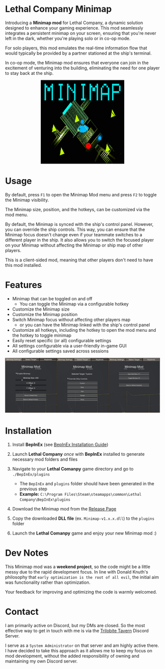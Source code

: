 # Lethal Company Minimap

Introducing a **Minimap mod** for Lethal Company, a dynamic solution designed 
to enhance your gaming experience. This mod seamlessly integrates a persistent 
minimap on your screen, ensuring that you're never left in the dark, whether 
you're playing solo or in co-op mode.

For solo players, this mod emulates the real-time information flow that would 
typically be provided by a partner stationed at the ship's terminal.

In co-op mode, the Minimap mod ensures that everyone can join in the excitement 
of venturing into the building, eliminating the need for one player to stay 
back at the ship.

<img alt="Minimap Mod Logo" src="images/minimap-logo-1.png" width="272" 
style="display: block; margin-left: auto; margin-right: auto;" />



# Usage

By default, press `F1` to open the Minimap Mod menu and press `F2` to toggle 
the Minimap visibility.

The Minimap size, position, and the hotkeys, can be customized via the mod menu.

By default, the Minimap is synced with the ship's control panel. However, you 
can override the ship controls. This way, you can ensure that the Minimap focus 
doesn't change even if your teammate switches to a different player in the ship.
It also allows you to switch the focused player on your Minimap without 
affecting the Minimap or ship map of other players.

This is a client-sided mod, meaning that other players don't need to have this 
mod installed.

<!-- ![Screenshot showcasing the Minimap](images/minimap-showcase.png) -->


# Features

- Minimap that can be toggled on and off
    - You can toggle the Minimap via a configurable hotkey
- Customize the Minimap size
- Customize the Minimap position
- Switch Minimap focus without affecting other players map
    - or you can have the Minimap linked with the ship's control panel
- Customize all hotkeys, including the hotkey to open the mod menu and 
the hotkey to toggle minimap
- Easily reset specific (or all) configurable settings
- All settings configurable via a user-friendly in-game GUI
- All configurable settings saved across sessions

![Minimap GUI](images/minimap-gui.png)


# Installation

1. Install **BepInEx** (see [BepInEx Installation Guide](https://docs.bepinex.dev/articles/user_guide/installation/index.html))

2. Launch **Lethal Company** _once_ with **BepInEx** installed to generate necessary mod folders and files

3. Navigate to your **Lethal Comanpy** game directory and go to `./BepInEx/plugins`
    - The `BepInEx` and `plugins` folder should have been generated in the previous step
    - **Example:** `C:\Program Files\Steam\steamapps\common\Lethal Company\BepInEx\plugins`

4. Download the Minimap mod from the [Release Page](https://github.com/tyzeron/LethalCompanyMinimap/releases)

5. Copy the downloaded **DLL file** (ex. `Minimap-v1.x.x.dll`) to the `plugins` folder

6. Launch the **Lethal Comanpy** game and enjoy your new Minimap mod :)


# Dev Notes

This Minimap mod was a **weekend project**, so the code might be a little messy 
due to the rapid development focus. In line with Donald Knuth's philosophy that 
`early optimization is the root of all evil`, the initial aim was functionality 
rather than optimization.

Your feedback for improving and optimizing the code is warmly welcomed.


# Contact

I am primarily active on Discord, but my DMs are closed. So the most effective 
way to get in touch with me is via the 
[Trilobite Tavern](https://discord.gg/trilobitetavern) Discord Server.

I serve as a `System Administrator` on that server and am highly active there. 
I have decided to take this approach as it allows me to keep my focus on mod 
development, without the added responsibility of owning and maintaining 
my own Discord server.
